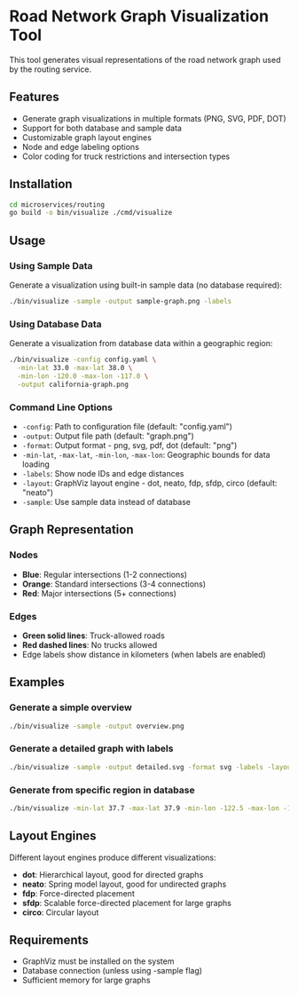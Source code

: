 <!--
Copyright 2023-2025 Eric Moss
Licensed under FSL-1.1-ALv2 (Functional Source License 1.1, Apache 2.0 Future)
Full license: https://github.com/emoss08/Trenova/blob/master/LICENSE.md-->
# Road Network Graph Visualization Tool

This tool generates visual representations of the road network graph used by the routing service.

## Features

- Generate graph visualizations in multiple formats (PNG, SVG, PDF, DOT)
- Support for both database and sample data
- Customizable graph layout engines
- Node and edge labeling options
- Color coding for truck restrictions and intersection types

## Installation

```bash
cd microservices/routing
go build -o bin/visualize ./cmd/visualize
```

## Usage

### Using Sample Data

Generate a visualization using built-in sample data (no database required):

```bash
./bin/visualize -sample -output sample-graph.png -labels
```

### Using Database Data

Generate a visualization from database data within a geographic region:

```bash
./bin/visualize -config config.yaml \
  -min-lat 33.0 -max-lat 38.0 \
  -min-lon -120.0 -max-lon -117.0 \
  -output california-graph.png
```

### Command Line Options

- `-config`: Path to configuration file (default: "config.yaml")
- `-output`: Output file path (default: "graph.png")
- `-format`: Output format - png, svg, pdf, dot (default: "png")
- `-min-lat`, `-max-lat`, `-min-lon`, `-max-lon`: Geographic bounds for data loading
- `-labels`: Show node IDs and edge distances
- `-layout`: GraphViz layout engine - dot, neato, fdp, sfdp, circo (default: "neato")
- `-sample`: Use sample data instead of database

## Graph Representation

### Nodes
- **Blue**: Regular intersections (1-2 connections)
- **Orange**: Standard intersections (3-4 connections)
- **Red**: Major intersections (5+ connections)

### Edges
- **Green solid lines**: Truck-allowed roads
- **Red dashed lines**: No trucks allowed
- Edge labels show distance in kilometers (when labels are enabled)

## Examples

### Generate a simple overview
```bash
./bin/visualize -sample -output overview.png
```

### Generate a detailed graph with labels
```bash
./bin/visualize -sample -output detailed.svg -format svg -labels -layout dot
```

### Generate from specific region in database
```bash
./bin/visualize -min-lat 37.7 -max-lat 37.9 -min-lon -122.5 -max-lon -122.3 -output sf-bay.png -labels
```

## Layout Engines

Different layout engines produce different visualizations:

- **dot**: Hierarchical layout, good for directed graphs
- **neato**: Spring model layout, good for undirected graphs
- **fdp**: Force-directed placement
- **sfdp**: Scalable force-directed placement for large graphs
- **circo**: Circular layout

## Requirements

- GraphViz must be installed on the system
- Database connection (unless using -sample flag)
- Sufficient memory for large graphs